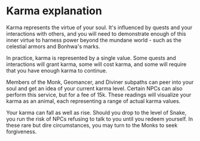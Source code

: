 # Karma explanation

Karma represents the virtue of your soul. It's influenced by quests and your interactions with others, and you will need to demonstrate enough of this inner virtue to harness power beyond the mundane world - such as the celestial armors and Bonhwa's marks.

In practice, karma is represented by a single value. Some quests and interactions will grant karma, some will cost karma, and some will require that you have enough karma to continue.

Members of the Monk, Geomancer, and Diviner subpaths can peer into your soul and get an idea of your current karma level. Certain NPCs can also perform this service, but for a fee of 15k. These readings will visualize your karma as an animal, each representing a range of actual karma values.

Your karma can fall as well as rise. Should you drop to the level of Snake, you run the risk of NPCs refusing to talk to you until you redeem yourself. In these rare but dire circumstances, you may turn to the Monks to seek forgiveness.